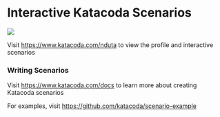 # Interactive Katacoda Scenarios

[![](http://shields.katacoda.com/katacoda/nduta/count.svg)](https://www.katacoda.com/nduta "Get your profile on Katacoda.com")

Visit https://www.katacoda.com/nduta to view the profile and interactive scenarios

### Writing Scenarios
Visit https://www.katacoda.com/docs to learn more about creating Katacoda scenarios

For examples, visit https://github.com/katacoda/scenario-example
